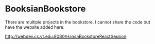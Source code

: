 # BooksianBookstore

There are multiple projects in the bookstore. I cannot share the code but have the website added here:

http://webdev.cs.vt.edu:8080/HansaBookstoreReactSession
